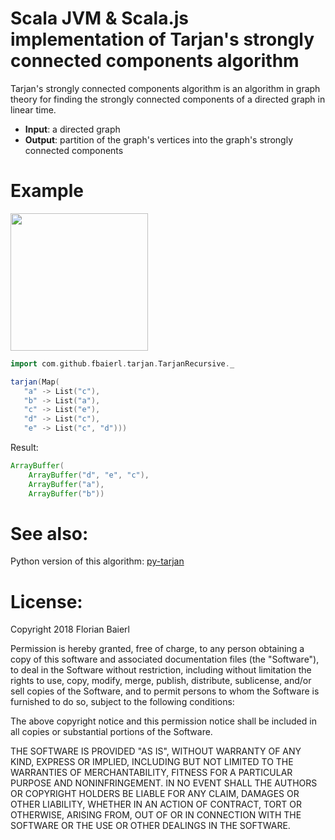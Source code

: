 # Scala JVM & Scala.js implementation of Tarjan's strongly connected components algorithm

Tarjan's strongly connected components algorithm is an algorithm in graph theory for finding the strongly connected components of a directed graph in linear time.

- **Input**: a directed graph
- **Output**: partition of the graph's vertices into the graph's strongly connected components

# Example

<img src="https://raw.githubusercontent.com/fbaierl/scala-tarjan/master/example_diagram.png" width="220">

```scala
import com.github.fbaierl.tarjan.TarjanRecursive._

tarjan(Map(
   "a" -> List("c"),
   "b" -> List("a"),
   "c" -> List("e"),
   "d" -> List("c"),
   "e" -> List("c", "d")))
```
Result:
```scala
ArrayBuffer(
    ArrayBuffer("d", "e", "c"),
    ArrayBuffer("a"), 
    ArrayBuffer("b"))
```

# See also:
Python version of this algorithm: [py-tarjan](https://github.com/bwesterb/py-tarjan)


# License:

Copyright 2018 Florian Baierl

Permission is hereby granted, free of charge, to any person obtaining a copy of this software and associated documentation files (the "Software"), to deal in the Software without restriction, including without limitation the rights to use, copy, modify, merge, publish, distribute, sublicense, and/or sell copies of the Software, and to permit persons to whom the Software is furnished to do so, subject to the following conditions:

The above copyright notice and this permission notice shall be included in all copies or substantial portions of the Software.

THE SOFTWARE IS PROVIDED "AS IS", WITHOUT WARRANTY OF ANY KIND, EXPRESS OR IMPLIED, INCLUDING BUT NOT LIMITED TO THE WARRANTIES OF MERCHANTABILITY, FITNESS FOR A PARTICULAR PURPOSE AND NONINFRINGEMENT. IN NO EVENT SHALL THE AUTHORS OR COPYRIGHT HOLDERS BE LIABLE FOR ANY CLAIM, DAMAGES OR OTHER LIABILITY, WHETHER IN AN ACTION OF CONTRACT, TORT OR OTHERWISE, ARISING FROM, OUT OF OR IN CONNECTION WITH THE SOFTWARE OR THE USE OR OTHER DEALINGS IN THE SOFTWARE.

